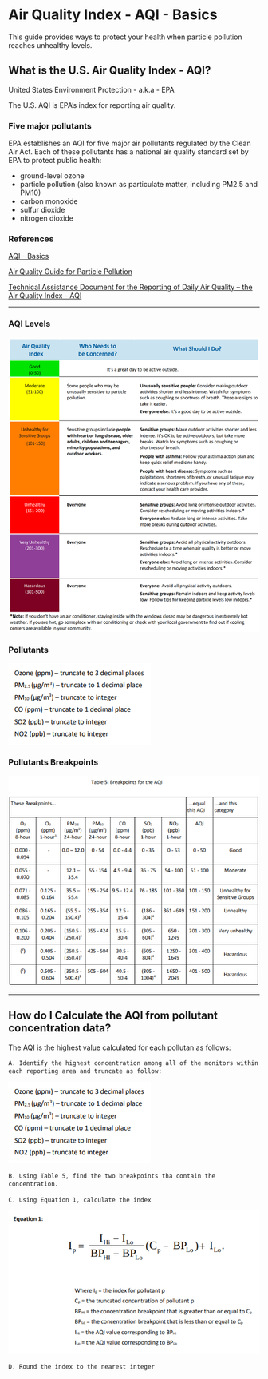 # Air Quality Index - AQI - Basics

This guide provides ways to protect your health when particle pollution reaches unhealthy levels.

## What is the U.S. Air Quality Index - AQI?

United States Environment Protection - a.k.a - EPA

The U.S. AQI is EPA’s index for reporting air quality.

### Five major pollutants
EPA establishes an AQI for five major air pollutants regulated by the Clean Air Act. Each of these pollutants has a national air quality standard set by EPA to protect public health:

- ground-level ozone
- particle pollution (also known as particulate matter, including PM2.5 and PM10)
- carbon monoxide
- sulfur dioxide
- nitrogen dioxide

### References
[AQI - Basics](https://www.airnow.gov/aqi/aqi-basics/)

[Air Quality Guide for Particle Pollution](air-quality-guide-for-particle-pollution.pdf)

[Technical Assistance Document for the Reporting of Daily Air Quality – the Air Quality Index - AQI](aqi-technical-assistance-document-sept2018.pdf)

---

### AQI Levels
![AQI Levels](aqi-epa.png)

### Pollutants
![Pollutants](pollutants.png)

### Pollutants Breakpoints
![Pollutants Breakpoints](pollutants-breakpoints.png)

---

## How do I Calculate the AQI from pollutant concentration data?

The AQI is the highest value calculated for each pollutan as follows:

    A. Identify the highest concentration among all of the monitors within each reporting area and truncate as follow:

![Pollutants](pollutants.png)

    B. Using Table 5, find the two breakpoints tha contain the concentration.

    C. Using Equation 1, calculate the index

![Equation 1](equation1.png)

    D. Round the index to the nearest integer
